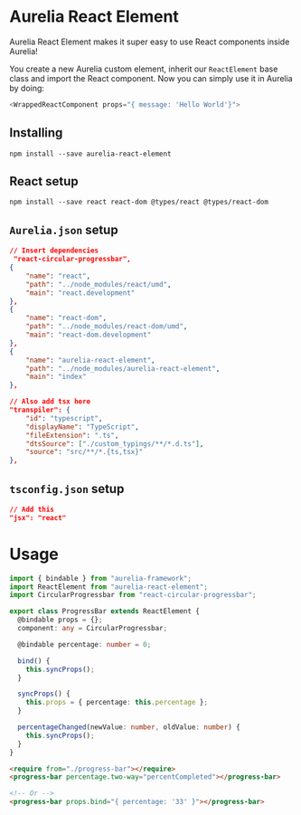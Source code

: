# Aurelia React Element

Aurelia React Element makes it super easy to use React components inside Aurelia!

You create a new Aurelia custom element, inherit our `ReactElement` base class and import the React component. Now you can simply use it in Aurelia by doing:

```ts
<WrappedReactComponent props="{ message: 'Hello World'}">
```

## Installing

`npm install --save aurelia-react-element`

## React setup

`npm install --save react react-dom @types/react @types/react-dom`

## `Aurelia.json` setup

```json
// Insert dependencies
 "react-circular-progressbar",
{
    "name": "react",
    "path": "../node_modules/react/umd",
    "main": "react.development"
},
{
    "name": "react-dom",
    "path": "../node_modules/react-dom/umd",
    "main": "react-dom.development"
},
{
    "name": "aurelia-react-element",
    "path": "../node_modules/aurelia-react-element",
    "main": "index"
},

// Also add tsx here
"transpiler": {
    "id": "typescript",
    "displayName": "TypeScript",
    "fileExtension": ".ts",
    "dtsSource": ["./custom_typings/**/*.d.ts"],
    "source": "src/**/*.{ts,tsx}"
},
```

## `tsconfig.json` setup

```json
// Add this
"jsx": "react"
```

# Usage

```ts
import { bindable } from "aurelia-framework";
import ReactElement from "aurelia-react-element";
import CircularProgressbar from "react-circular-progressbar";

export class ProgressBar extends ReactElement {
  @bindable props = {};
  component: any = CircularProgressbar;

  @bindable percentage: number = 0;

  bind() {
    this.syncProps();
  }

  syncProps() {
    this.props = { percentage: this.percentage };
  }

  percentageChanged(newValue: number, oldValue: number) {
    this.syncProps();
  }
}
```

```html
<require from="./progress-bar"></require>
<progress-bar percentage.two-way="percentCompleted"></progress-bar>

<!-- Or -->
<progress-bar props.bind="{ percentage: '33' }"></progress-bar>
```
